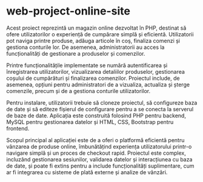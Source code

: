 # web-project-online-site

Acest proiect reprezintă un magazin online dezvoltat în PHP, destinat să ofere utilizatorilor o experiență de cumpărare simplă și eficientă. Utilizatorii pot naviga printre produse, adăuga articole în coș, finaliza comenzi și gestiona conturile lor. De asemenea, administratorii au acces la funcționalități de gestionare a produselor și comenzilor.

Printre funcționalitățile implementate se numără autentificarea și înregistrarea utilizatorilor, vizualizarea detaliilor produselor, gestionarea coșului de cumpărături și finalizarea comenzilor. Proiectul include, de asemenea, opțiuni pentru administratori de a vizualiza, actualiza și șterge comenzile, precum și de a gestiona conturile utilizatorilor.

Pentru instalare, utilizatorii trebuie să cloneze proiectul, să configureze baza de date și să editeze fișierul de configurare pentru a se conecta la serverul de baze de date. Aplicația este construită folosind PHP pentru backend, MySQL pentru gestionarea datelor și HTML, CSS, Bootstrap pentru frontend.

Scopul principal al aplicației este de a oferi o platformă eficientă pentru vânzarea de produse online, îmbunătățind experiența utilizatorului printr-o navigare simplă și un proces de checkout rapid. Proiectul este complex, incluzând gestionarea sesiunilor, validarea datelor și interacțiunea cu baza de date, și poate fi extins pentru a include funcționalități suplimentare, cum ar fi integrarea cu sisteme de plată externe și analize de vânzări.


